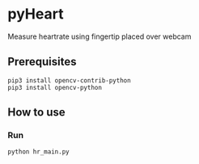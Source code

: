 # pyHeart
Measure heartrate using fingertip placed over webcam


## Prerequisites

```
pip3 install opencv-contrib-python
pip3 install opencv-python
```

## How to use

### Run
```
python hr_main.py
```
